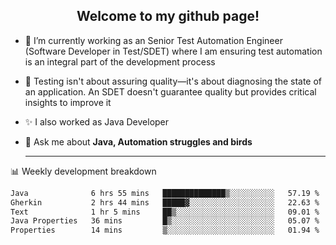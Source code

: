 <h2 align="center">Welcome to my github page!</h2>

- 🔭 I’m currently working as an Senior Test Automation Engineer (Software Developer in Test/SDET) where I am ensuring test automation is an integral part of the development process
- 🎩 Testing isn't about assuring quality—it's about diagnosing the state of an application. An SDET doesn't guarantee quality but provides critical insights to improve it
- ✨ I also worked as Java Developer
- 💬 Ask me about **Java, Automation struggles and birds**
  
  -------
  
📊 Weekly development breakdown

<!--START_SECTION:waka-->

```txt
Java              6 hrs 55 mins   ██████████████▒░░░░░░░░░░   57.19 %
Gherkin           2 hrs 44 mins   █████▓░░░░░░░░░░░░░░░░░░░   22.63 %
Text              1 hr 5 mins     ██▒░░░░░░░░░░░░░░░░░░░░░░   09.01 %
Java Properties   36 mins         █▒░░░░░░░░░░░░░░░░░░░░░░░   05.07 %
Properties        14 mins         ▒░░░░░░░░░░░░░░░░░░░░░░░░   01.94 %
```

<!--END_SECTION:waka-->
